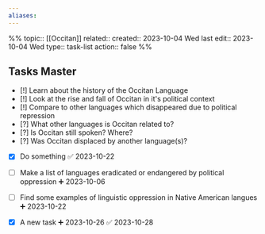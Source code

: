 ```yaml
---
aliases:
---
```

%%
topic:: [[Occitan]]
related:: 
created:: 2023-10-04 Wed 
last edit:: 2023-10-04 Wed 
type:: task-list
action:: false
%%
## Tasks Master

- [!] Learn about the history of the Occitan Language
- [!] Look at the rise and fall of Occitan in it's political context
- [!] Compare to other languages which disappeared due to political repression
- [?] What other languages is Occitan related to?
- [?] Is Occitan still spoken? Where?
- [?] Was Occitan displaced by another language(s)?
- [x] Do something ✅ 2023-10-22
- [ ] Make a list of languages eradicated or endangered by political oppression ➕ 2023-10-06
- [ ] Find some examples of linguistic oppression in Native American langues ➕ 2023-10-22
- [x] A new task ➕ 2023-10-26 ✅ 2023-10-28


